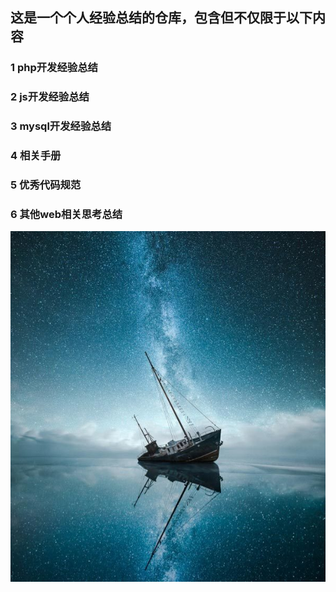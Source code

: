 ## 这是一个个人经验总结的仓库，包含但不仅限于以下内容
### 1 php开发经验总结
### 2 js开发经验总结
### 3 mysql开发经验总结
### 4 相关手册
### 5 优秀代码规范
### 6 其他web相关思考总结
![image](https://github.com/sky19890315/PHP-MYSQL-JS/blob/master/img/sea.jpeg)

